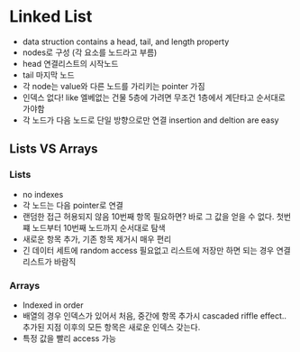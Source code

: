 # Linked List
* data struction contains a head, tail, and length property
* nodes로 구성 (각 요소를 노드라고 부름)
* head 연결리스트의 시작노드
* tail 마지막 노드
* 각 node는 value와 다른 노드를 가리키는 pointer 가짐
* 인덱스 없다! like 엘베없는 건물 5층에 가려면 무조건 1층에서 계단타고 순서대로 가야함
* 각 노드가 다음 노드로 단일 방향으로만 연결
insertion and deltion are easy

## Lists VS Arrays
### Lists
* no indexes
* 각 노드는 다음 pointer로 연결
* 랜덤한 접근 허용되지 않음 10번째 항목 필요하면? 바로 그 값을 얻을 수 없다. 첫번쨰 노드부터 10번째 노드까지 순서대로 탐색
* 새로운 항목 추가, 기존 항목 제거시 매우 편리
* 긴 데이터 세트에 random access 필요없고 리스트에 저장만 하면 되는 경우 연결리스트가 바람직

### Arrays
* Indexed in order
* 배열의 경우 인덱스가 있어서 처음, 중간에 항목 추가시 cascaded riffle effect.. 추가된 지점 이후의 모든 항목은 새로운 인덱스 갖는다.
* 특정 값을 빨리 access 가능 